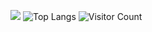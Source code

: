 

![](https://github-readme-stats.vercel.app/api?username=Smallyuyu&show_icons=true&theme=transparent)
![Top Langs](https://github-readme-stats.vercel.app/api/top-langs/?username=Smallyuyu&layout=compact&theme=tokyonight)
![Visitor Count](https://profile-counter.glitch.me/Smallyuyu/count.svg)

<!--
**Smallyuyu/Smallyuyu** is a ✨ _special_ ✨ repository because its `README.md` (this file) appears on your GitHub profile.

Here are some ideas to get you started:

- 🔭 I’m currently working on ...
- 🌱 I’m currently learning ...
- 👯 I’m looking to collaborate on ...
- 🤔 I’m looking for help with ...
- 💬 Ask me about ...
- 📫 How to reach me: ...
- 😄 Pronouns: ...
- ⚡ Fun fact: ...
-->
